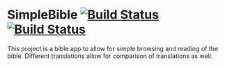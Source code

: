 # SimpleBible [![Build Status](http://server.bradbarnhill.com:9500/job/SimpleBible/badge/icon)](http://server.bradbarnhill.com:9500/job/SimpleBible/) [![Build Status](https://api.travis-ci.org/barnhill/SimpleBible.svg?branch=master)](https://travis-ci.org/barnhill/SimpleBible)
This project is a bible app to allow for simple browsing and reading of the bible.  Different translations allow for comparison of translations as well.
